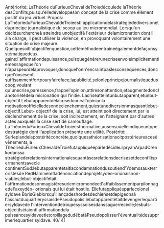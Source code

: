Antériorité: 
LaThéorie duFurieuxCheval deTroiedécoulede laThéorie desConflits,puisqu'elledéveloppeson
concept de la crise comme élément positif du jeu virtuel. 
Propos: 
LaThéorieduFurieuxChevaldeTroieestl'applicationdelastratégiedediversionetduprincipe
journalistique du scoop au jeu micromondial. 
Lorsqu'un décideurchercheà atteindre unobjectifà l'extérieur delamicronation dont il ala charge, il
peut utiliser la violence, en provoquant volontairement une situation de crise majeure. 
Quelquesoitl'objectifenquestion,cetteméthodeentraîneégalementdefaçonsystématiquedeux
gains:l'affirmationdepuissance,puisquegénérerunecriseenvoieimplicitementlemessagequel'on
n'apaspeurdelaprovoquer,doncquel'onn'encraintpaslesconséquences,doncquel'onsesent
suffisammentfortpouryfaireface;lapublicité,selonleprincipejournalistiqueduscoop,voulant
qu'unecrise,paressence,frappel'opinion,attiresonattention,etaugmentedonclanotoriétédela
micronation qui l'initie. 
Lacriseatteintunbutapparent,etunbut-objectif.Lebutapparentdelacrisedonneàl'opinionla
motivationofficielledesondéclenchement,quiestunediversionmasquantlebut-objectif.Lebut-
objectif de la crise, lui, est atteint soit directement par le déclenchement de la crise, soit indirectement,
en l'atteignant par d'autres actes auxquels la crise sert de camouflage. 
LaThéorieduFurieuxChevaldeTroieestnormative,ausensoùelleindiqueuntypedestratégie
dont l'application présente une utilité. 
Postérité: 
Surleplandelapostéritéconcrète,quoiquesathéorisationsoitpostérieureàcesévènements,la
ThéorieduFurieuxChevaldeTroiefutappliquéeparledécideurpryanArpadOrenkodanssa
stratégiederelationsinternationalesquantàsesrelationsdecrisesetdeconflitspermanentsavecle
continentSud:lebutapparentétaitlacondamnationdusoutiend'Ydémosauxterroristesde
RedHammeretladénonciationdeprojetsydéo-orionaisnon-viables;lebut-objectifétait
l'affirmationdesonmagistèresurlemicromondeetl'affaiblissementparpilonnagedel'axeydéo-
orionais qui lui était hostile. 
Ellefutappliquéeparlecolonel syldave BorisGleblorsqu'illançadeshordesdechiensetdepigeonsà
l'assautduquartieryssoisdePseudopolis:lebutapparentétaitdevengerlequartiersyldavede
l'interventiondetroupesyssoisesdanssaguerrecivile;lesbuts-objectifsétaientl'affirmationdela
puissancesyldaveetletorpillagedudébatàPseudopolissurl'éventualitédesupprimerlequartier
syldave. 
40/ 41